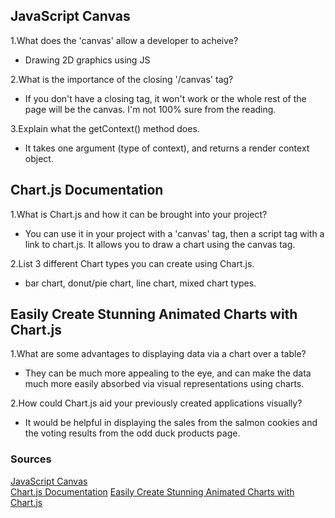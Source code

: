 ## JavaScript Canvas

1.What does the 'canvas' allow a developer to acheive?  
* Drawing 2D graphics using JS  

2.What is the importance of the closing '/canvas' tag?  
* If you don't have a closing tag, it won't work or the whole rest of the page will be the canvas. I'm not 100% sure from the reading.  

3.Explain what the getContext() method does.  
* It takes one argument (type of context), and returns a render context object.  



## Chart.js Documentation

1.What is Chart.js and how it can be brought into your project?  
* You can use it in your project with a 'canvas' tag, then a script tag with a link to chart.js. It allows you to draw a chart using the canvas tag.  

2.List 3 different Chart types you can create using Chart.js.  
* bar chart, donut/pie chart, line chart, mixed chart types.  



## Easily Create Stunning Animated Charts with Chart.js

1.What are some advantages to displaying data via a chart over a table?  
* They can be much more appealing to the eye, and can make the data much more easily absorbed via visual representations using charts.  

2.How could Chart.js aid your previously created applications visually?  
* It would be helpful in displaying the sales from the salmon cookies and the voting results from the odd duck products page.  



### Sources

[JavaScript Canvas](https://www.javascripttutorial.net/web-apis/javascript-canvas/)  
[Chart.js Documentation](https://www.chartjs.org/docs/latest/)
[Easily Create Stunning Animated Charts with Chart.js](https://www.webdesignerdepot.com/2013/11/easily-create-stunning-animated-charts-with-chart-js/)